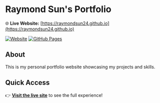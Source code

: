 # Raymond Sun's Portfolio

🌐 **Live Website:** [https://raymondsun24.github.io](https://raymondsun24.github.io)

[![Website](https://img.shields.io/badge/Website-Live-brightgreen)](https://raymondsun24.github.io)
[![GitHub Pages](https://img.shields.io/badge/Deployed%20on-GitHub%20Pages-blue)](https://raymondsun24.github.io)

## About

This is my personal portfolio website showcasing my projects and skills.

## Quick Access

👉 **[Visit the live site](https://raymondsun24.github.io)** to see the full experience!
